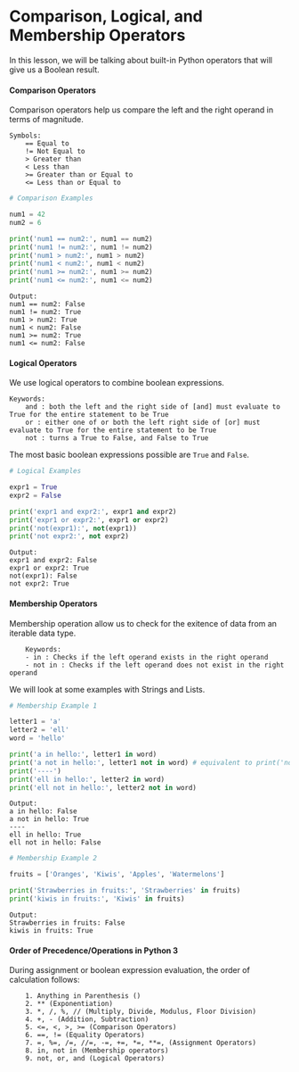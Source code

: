 # Comparison, Logical, and Membership Operators

In this lesson, we will be talking about built-in Python operators that will give us a Boolean result.

#### Comparison Operators <a href="#comparison-operators" id="comparison-operators"></a>

Comparison operators help us compare the left and the right operand in terms of magnitude.

```
Symbols:
    == Equal to
    != Not Equal to
    > Greater than
    < Less than
    >= Greater than or Equal to
    <= Less than or Equal to
```

```python
# Comparison Examples

num1 = 42
num2 = 6

print('num1 == num2:', num1 == num2)
print('num1 != num2:', num1 != num2)
print('num1 > num2:', num1 > num2)
print('num1 < num2:', num1 < num2)
print('num1 >= num2:', num1 >= num2)
print('num1 <= num2:', num1 <= num2)
```

```
Output:
num1 == num2: False
num1 != num2: True
num1 > num2: True
num1 < num2: False
num1 >= num2: True
num1 <= num2: False
```

#### Logical Operators <a href="#logical-operators" id="logical-operators"></a>

We use logical operators to combine boolean expressions.

```
Keywords:
    and : both the left and the right side of [and] must evaluate to True for the entire statement to be True
    or : either one of or both the left right side of [or] must evaluate to True for the entire statement to be True
    not : turns a True to False, and False to True
```

The most basic boolean expressions possible are `True` and `False`.

```python
# Logical Examples

expr1 = True
expr2 = False

print('expr1 and expr2:', expr1 and expr2)
print('expr1 or expr2:', expr1 or expr2)
print('not(expr1):', not(expr1))
print('not expr2:', not expr2)
```

```
Output:
expr1 and expr2: False
expr1 or expr2: True
not(expr1): False
not expr2: True
```

#### Membership Operators <a href="#membership-operators" id="membership-operators"></a>

Membership operation allow us to check for the exitence of data from an iterable data type.

```
    Keywords:
    - in : Checks if the left operand exists in the right operand
    - not in : Checks if the left operand does not exist in the right operand
```

We will look at some examples with Strings and Lists.

```python
# Membership Example 1

letter1 = 'a'
letter2 = 'ell'
word = 'hello'

print('a in hello:', letter1 in word)
print('a not in hello:', letter1 not in word) # equivalent to print('not (a in hello)', not (letter1 in word))
print('----')
print('ell in hello:', letter2 in word)
print('ell not in hello:', letter2 not in word)
```

```
Output:
a in hello: False
a not in hello: True
----
ell in hello: True
ell not in hello: False
```

```python
# Membership Example 2

fruits = ['Oranges', 'Kiwis', 'Apples', 'Watermelons']

print('Strawberries in fruits:', 'Strawberries' in fruits)
print('kiwis in fruits:', 'Kiwis' in fruits)
```

```
Output:
Strawberries in fruits: False
kiwis in fruits: True
```

#### Order of Precedence/Operations in Python 3 <a href="#order-of-precedenceoperations-in-python-3" id="order-of-precedenceoperations-in-python-3"></a>

During assignment or boolean expression evaluation, the order of calculation follows:

```
    1. Anything in Parenthesis ()
    2. ** (Exponentiation)
    3. *, /, %, // (Multiply, Divide, Modulus, Floor Division)
    4. +, - (Addition, Subtraction)
    5. <=, <, >, >= (Comparison Operators)
    6. ==, != (Equality Operators)
    7. =, %=, /=, //=, -=, +=, *=, **=, (Assignment Operators)
    8. in, not in (Membership operators)
    9. not, or, and (Logical Operators)
```

